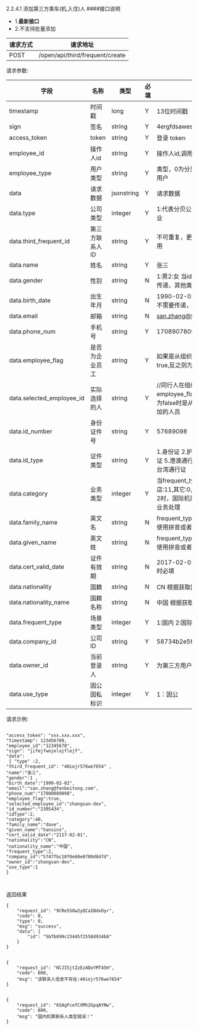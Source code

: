 2.2.4.1 添加第三方乘车(机,入住)人
####接口说明
- 1.**最新接口**
- 2.不支持批量添加


请求方式|请求地址
----|---
POST|/open/api/third/frequent/create


请求参数:

字段|名称|类型|必填|描述
-----|-----|----|----|----
timestamp|时间戳 |long |Y|13位时间戳
sign|签名 |string |Y|4ergfdsawesf
access\_token|token | string |Y|登录 token
employee\_id| 操作人id|string |Y|操作人id,调用接口人 id
employee\_type| 用户类型|string|Y|类型，0为分贝用户，1为第三方用户
data |请求数据| jsonstring |Y|请求数据
data.type|公司类型|integer|Y|1:代表分贝公司, 2:代表第三方企业
data.third_frequent_id|第三方联系人ID|string |Y|不可重复，更新/查询/删除操作使用
data.name|姓名| string |Y|张三
data.gender|性别| string |N|1:男2:女 当id_type为1时不需要传递，其他类型需要传递
data.birth_date|出生年月| string |N|1990-02-02 当id_type为1时不需要传递，其他类型需要传递
data.email|邮箱| string |N|san.zhang@fenbeitong.com
data.phone_num|手机号| string |Y|17089078090
data.employee_flag|是否为企业员工| string |Y|如果是从组织架构入口进入则为true,反之则为false
data.selected_employee_id|实际选择的人|string |Y|//同行人在组织架构的id ，employee_flag为false,不传递。为false时是从非组织架构选择添加的人员
data.id_number|身份证件号| string |Y|57689098
data.id_type|证件类型| string |Y|1.身份证 2.护照 3.回乡证 4.台胞证 5.港澳通行证 6.大陆居民往来台湾通行证
data.category|业务类型| integer |Y|当frequent_type为1时，酒店:11,其它:0,当frequent_type为2时，国际机票传:40,不进行实际业务处理
data.family_name|英文名| string |N|frequent_type=2时必填，必须使用拼音或者英文
data.given_name|英文姓| string |N|frequent_type=2时必填，必须使用拼音或者英文
data.cert_valid_date|证件有效期| string |N|2017-02-01 frequent_type=2时必填
data.nationality|国籍|string |N|CN 根据获取国家列表接口查询
data.nationality_name|国籍名称| string |N|中国  根据获取国家列表接口查询
data.frequent_type|场景类型| integer |Y|1:国内 2:国际 国际机票使用2
data.company_id|公司ID| string |Y|58734b2e5f281a41b304181f
data.owner_id|当前登录人| string |Y|为第三方用户ID
data.use_type|因公因私标识| integer |Y|1：因公



 请求示例:
 
 ```
"access_token": "xxx.xxx.xxx","timestamp": 123456789,"employee_id":"12345678","sign": "jifejfwojelajflejf","data": { "type" :2, 
"third_frequent_id": "40iojr576we7654" , 
"name":"张三",
"gender":1 ,
"birth_date":"1990-02-02",
"email":"san.zhang@fenbeitong.com",
"phone_num":"17800089098", 
"employee_flag":true, 
"selected_employee_id":"zhangsan-dev", 
"id_number":"2305434", 
"idType":2,
"category":40, 
"family_name":"dave",
"given_name":"hansins", 
"cert_valid_date":"2117-02-01",
"nationality":"CN",
"nationality_name":"中国",
"frequent_type":2, 
"company_id":"5747fbc10f0e60e0709d8d7d",  
"owner_id":"zhangsan-dev",    
"use_type":1 
}


```

返回结果

```
{
    "request_id": "9CRe5SOw2yQCaIBdxDyr",
    "code": 0,
    "type": 0,
    "msg": "success",
    "data": {
        "id": "5bfb899c23445f2558d934b8"
    }
}


{
    "request_id": "NlJISjtZzEzADoYMT45H",
    "code": 600,
    "msg": "该联系人信息不存在:40iojr576we7654"
}


{
    "request_id": "6SAgFcefCXMh2GpqAYNw",
    "code": 600,
    "msg": "国内机票联系人类型错误！"
}

```
